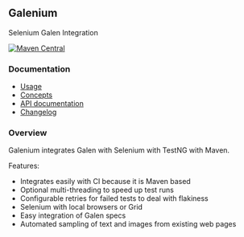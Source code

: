## Galenium

Selenium Galen Integration

[![Maven Central](https://maven-badges.herokuapp.com/maven-central/io.wcm.qa/io.wcm.qa.galenium.galenium/badge.svg)](https://maven-badges.herokuapp.com/maven-central/io.wcm.qa/io.wcm.qa.galenium.galenium)


### Documentation

* [Usage][usage]
* [Concepts][concepts]
* [API documentation][apidocs]
* [Changelog][changelog]


### Overview

Galenium integrates Galen with Selenium with TestNG with Maven.

Features:

* Integrates easily with CI because it is Maven based
* Optional multi-threading to speed up test runs
* Configurable retries for failed tests to deal with flakiness
* Selenium with local browsers or Grid
* Easy integration of Galen specs
* Automated sampling of text and images from existing web pages


[usage]: usage.html
[concepts]: concepts.html
[apidocs]: galenium/apidocs/
[changelog]: galenium/changes-report.html
